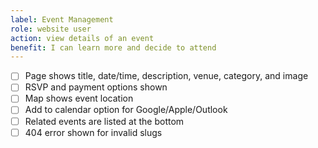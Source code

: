 ```yaml
---
label: Event Management
role: website user
action: view details of an event
benefit: I can learn more and decide to attend
---
```


- [ ] Page shows title, date/time, description, venue, category, and image
- [ ] RSVP and payment options shown
- [ ] Map shows event location
- [ ] Add to calendar option for Google/Apple/Outlook
- [ ] Related events are listed at the bottom
- [ ] 404 error shown for invalid slugs
